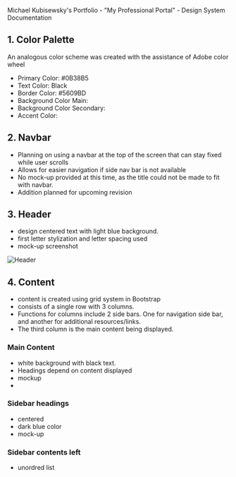Michael Kubisewsky's Portfolio - "My Professional Portal" - Design System Documentation

## 1. Color Palette

An analogous color scheme was created with the assistance of Adobe color wheel

- Primary Color: #0B38B5
- Text Color: Black
- Border Color: #5609BD
- Background Color Main:
- Background Color Secondary:
- Accent Color:

## 2. Navbar

- Planning on using a navbar at the top of the screen that can stay fixed while user scrolls
- Allows for easier navigation if side nav bar is not available
- No mock-up provided at this time, as the title could not be made to fit with navbar.
- Addition planned for upcoming revision

## 3. Header

- design centered text with light blue background.
- first letter stylization and letter spacing used
- mock-up screenshot

![Header](https://github.com/user-attachments/assets/924799db-f9b6-4f1f-864c-18092e090945)

## 4. Content

- content is created using grid system in Bootstrap
- consists of a single row with 3 columns.
- Functions for columns include 2 side bars. One for navigation side bar, and another for additional resources/links.
- The third column is the main content being displayed.

### Main Content

- white background with black text.
- Headings depend on content displayed
- mockup
- 

### Sidebar headings

- centered
- dark blue color
- mock-up

### Sidebar contents left

- unordred list

 
